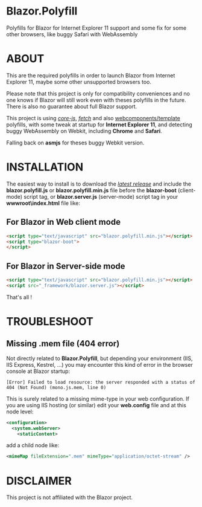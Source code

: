 # Blazor.Polyfill
Polyfills for Blazor for Internet Explorer 11 support and some fix for some other browsers, like buggy Safari with WebAssembly

# ABOUT

This are the required polyfills in order to launch Blazor from Internet Explorer 11, maybe some other unsupported browsers too.

Please note that this project is only for compatibility conveniences and no one knows if Blazor will still work even with theses polyfills in the future. There is also no guarantee about full Blazor support.

This project is using [*core-js*](https://github.com/zloirock/core-js), [*fetch*](https://github.com/github/fetch) and also [webcomponents/template](https://github.com/webcomponents/template) polyfills, with some tweak at startup for **Internet Explorer 11**, and detecting buggy WebAssembly on Webkit, including **Chrome** and **Safari**.

Falling back on **asmjs** for theses buggy Webkit version.

# INSTALLATION

The easiest way to install is to download the [*latest release*](https://github.com/Daddoon/Blazor.Polyfill/releases) and include the **blazor.polyfill.js** or **blazor.polyfill.min.js** file before the **blazor-boot** (client-mode) script tag, or **blazor.server.js** (server-mode) script tag in your **wwwroot\index.html** file like:

## For Blazor in Web client mode

```html
<script type="text/javascript" src="blazor.polyfill.min.js"></script>
<script type="blazor-boot">
</script>
```

## For Blazor in Server-side mode

```html
<script type="text/javascript" src="blazor.polyfill.min.js"></script>
<script src="_framework/blazor.server.js"></script>
```

That's all !

# TROUBLESHOOT

## Missing .mem file (404 error)
Not directly related to **Blazor.Polyfill**, but depending your environment (IIS, IIS Express, Kestrel, ...) you may encounter this kind of error in the browser console at Blazor startup:

```
[Error] Failed to load resource: the server responded with a status of 404 (Not Found) (mono.js.mem, line 0)
```

This is surely related to a missing mime-type in your web configuration.
If you are using IIS hosting (or similar) edit your **web.config** file and at this node level:

```xml
<configuration>
  <system.webServer>
    <staticContent>
```
add a child node like:

```xml
<mimeMap fileExtension=".mem" mimeType="application/octet-stream" /> 
```

# DISCLAIMER

This project is not affiliated with the Blazor project.
